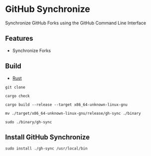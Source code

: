 [Rust Language]: https://rust-lang.org

# GitHub Synchronize

Synchronize GitHub Forks using the GitHub Command Line Interface

## Features

- Synchronize Forks

## Build

- [Rust][Rust Language]

```shell
git clone

cargo check

cargo build --release --target x86_64-unknown-linux-gnu

mv ./target/x86_64-unknown-linux-gnu/release/gh-sync ./binary

sudo ./binary/gh-sync
```

## Install GitHub Synchronize

```shell
sudo install ./gh-sync /usr/local/bin
```

